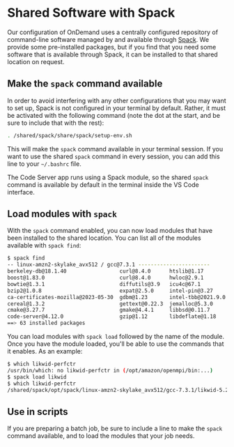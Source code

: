 # Shared Software with Spack

Our configuration of OnDemand uses a centrally configured repository of command-line software managed by and available through [Spack](https://spack.readthedocs.io/en/latest/index.html). We provide some pre-installed packages, but if you find that you need some software that is available through Spack, it can be installed to that shared location on request.

## Make the `spack` command available

In order to avoid interfering with any other configurations that you may want to set up, Spack is not configured in your terminal by default. Rather, it must be activated with the following command (note the dot at the start, and be sure to include that with the rest):

```bash
. /shared/spack/share/spack/setup-env.sh
```

This will make the `spack` command available in your terminal session. If you want to use the shared `spack` command in every session, you can add this line to your `~/.bashrc` file.

The Code Server app runs using a Spack module, so the shared `spack` command is available by default in the terminal inside the VS Code interface.

## Load modules with `spack`

With the `spack` command enabled, you can now load modules that have been installed to the shared location. You can list all of the modules available with `spack find`:

```bash
$ spack find
-- linux-amzn2-skylake_avx512 / gcc@7.3.1 -----------------------
berkeley-db@18.1.40                 curl@8.4.0      htslib@1.17         libdivsufsort@2.0.1  libtool@2.4.7     nghttp2@1.57.0       r@4.3.0               unzip@6.0
boost@1.83.0                        curl@8.4.0      hwloc@2.9.1         libffi@3.4.4         libunistring@1.1  openjdk@11.0.20.1_1  readline@8.2          util-linux-uuid@2.38.1
bowtie@1.3.1                        diffutils@3.9   icu4c@67.1          libgff@2.0.0         libxcrypt@4.4.35  openssl@3.1.3        salmon@1.10.2         util-macros@1.19.3
bzip2@1.0.8                         expat@2.5.0     intel-pin@3.27      libiconv@1.17        libxml2@2.10.3    pcre2@10.42          sqlite@3.43.2         which@2.21
ca-certificates-mozilla@2023-05-30  gdbm@1.23       intel-tbb@2021.9.0  libidn2@2.3.4        likwid@5.2.2      perl@5.38.0          staden-io-lib@1.14.8  xz@5.4.1
cereal@1.3.2                        gettext@0.22.3  jemalloc@5.3.0      libmd@1.0.4          lua@5.4.4         pigz@2.7             star@2.7.10b          zlib-ng@2.1.4
cmake@3.27.7                        gmake@4.4.1     libbsd@0.11.7       libpciaccess@0.17    m4@1.4.19         pkgconf@1.9.5        tar@1.34              zstd@1.5.5
code-server@4.12.0                  gzip@1.12       libdeflate@1.18     libsigsegv@2.14      ncurses@6.4       python@3.11.6        texinfo@7.0.3
==> 63 installed packages
```

You can load modules with `spack load` followed by the name of the module. Once you have the module loaded, you'll be able to use the commands that it enables. As an example:

```bash
$ which likwid-perfctr
/usr/bin/which: no likwid-perfctr in (/opt/amazon/openmpi/bin:...)
$ spack load likwid
$ which likwid-perfctr
/shared/spack/opt/spack/linux-amzn2-skylake_avx512/gcc-7.3.1/likwid-5.2.2-aayxcqg6nj5zykdozo5z4yubzjevxhhm/bin/likwid-perfctr
```

## Use in scripts

If you are preparing a batch job, be sure to include a line to make the `spack` command available, and to load the modules that your job needs.
